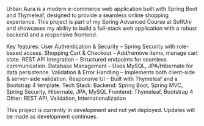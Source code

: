 Urban Aura is a modern e-commerce web application built with Spring Boot and Thymeleaf, designed to provide a seamless online shopping experience. This project is part of my Spring Advanced Course at SoftUni and showcases my ability to build a full-stack web application with a robust backend and a responsive frontend.

Key features: 
User Authentication & Security – Spring Security with role-based access.
Shopping Cart & Checkout – Add/remove items, manage cart state.
REST API Integration – Structured endpoints for seamless communication.
Database Management – Uses MySQL, JPA/Hibernate for data persistence.
Validation & Error Handling – Implements both client-side & server-side validation.
Responsive UI – Built with Thymeleaf and a Bootstrap 4 template.
 Tech Stack:
Backend: Spring Boot, Spring MVC, Spring Security, Hibernate, JPA, MySQL
Frontend: Thymeleaf, Bootstrap 4
Other: REST API, Validation, Internationalization

This project is currently in development and not yet deployed. Updates will be made as development continues.
